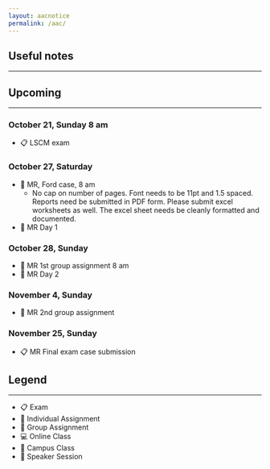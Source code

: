 ```yaml
---
layout: aacnotice
permalink: /aac/
---
```


## Useful notes

----

## Upcoming

----












### October 21, Sunday 8 am
* :clipboard: LSCM exam

### October 27, Saturday
* :bust_in_silhouette: MR, Ford case, 8 am
  * No cap on number of pages. Font needs to be 11pt and 1.5 spaced.
Reports need be submitted in PDF form. Please submit excel worksheets as well. The excel sheet needs be cleanly formatted and documented. 
* :school: MR Day 1

### October 28, Sunday
* :busts_in_silhouette: MR 1st group assignment 8 am
* :school: MR Day 2

### November 4, Sunday
* :busts_in_silhouette: MR 2nd group assignment

### November 25, Sunday
* :clipboard: MR Final exam case submission


## Legend

----
* :clipboard: Exam
* :bust_in_silhouette: Individual Assignment
* :busts_in_silhouette: Group Assignment
* :computer: Online Class
* :school: Campus Class
* :microphone: Speaker Session

